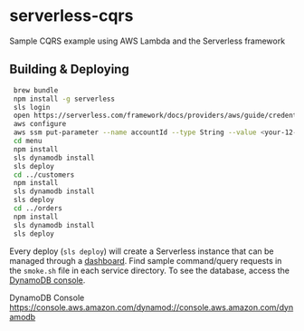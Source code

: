 # serverless-cqrs
Sample CQRS example using AWS Lambda and the Serverless framework 

## Building & Deploying
```bash
 brew bundle
 npm install -g serverless
 sls login
 open https://serverless.com/framework/docs/providers/aws/guide/credentials/
 aws configure
 aws ssm put-parameter --name accountId --type String --value <your-12-digit-account-id> --region us-east-1
 cd menu
 npm install
 sls dynamodb install
 sls deploy
 cd ../customers
 npm install
 sls dynamodb install
 sls deploy
 cd ../orders
 npm install
 sls dynamodb install
 sls deploy
```

Every deploy (`sls deploy`) will create a Serverless instance that can be managed through a [dashboard](https://platform.serverless.com/). Find sample command/query requests in the `smoke.sh` file in each service directory. To see the database, access the [DynamoDB console](https://console.aws.amazon.com/dynamodb/).

DynamoDB Console
https://console.aws.amazon.com/dynamod://console.aws.amazon.com/dynamodb

